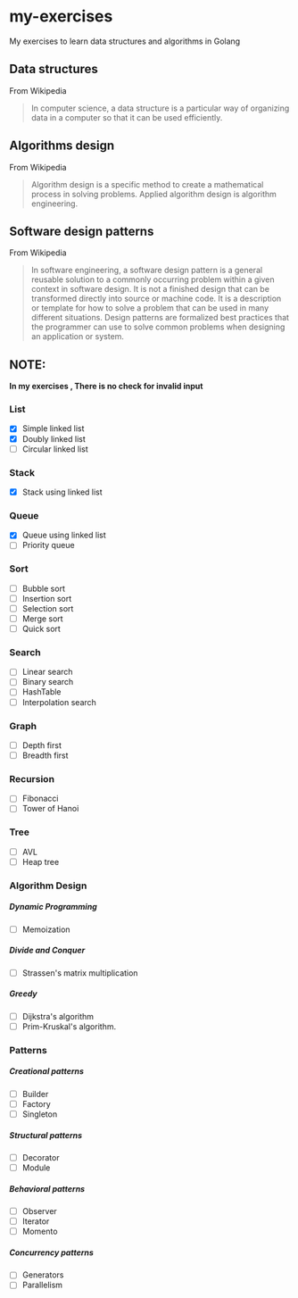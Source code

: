 # my-exercises
My exercises to learn data structures and algorithms in Golang

## Data structures

From Wikipedia
> In computer science, a data structure is a particular way of organizing data in a computer so that it can be used efficiently.

## Algorithms design

From Wikipedia
> Algorithm design is a specific method to create a mathematical process in solving problems. Applied algorithm design is algorithm engineering.

## Software design patterns

From Wikipedia
> In software engineering, a software design pattern is a general reusable solution to a commonly occurring problem within a given context in software design. It is not a finished design that can be transformed directly into source or machine code. It is a description or template for how to solve a problem that can be used in many different situations. Design patterns are formalized best practices that the programmer can use to solve common problems when designing an application or system.

## NOTE:

**In my exercises , There is no check for invalid input**

### List
- [x] Simple linked list
- [x] Doubly linked list
- [ ] Circular linked list

### Stack
- [x] Stack using linked list

### Queue
- [x] Queue using linked list
- [ ] Priority queue

### Sort
- [ ] Bubble sort
- [ ] Insertion sort
- [ ] Selection sort
- [ ] Merge sort
- [ ] Quick sort

### Search
- [ ] Linear search
- [ ] Binary search
- [ ] HashTable
- [ ] Interpolation search

### Graph
- [ ] Depth first
- [ ] Breadth first

### Recursion
- [ ] Fibonacci
- [ ] Tower of Hanoi

### Tree
- [ ] AVL
- [ ] Heap tree

### Algorithm Design

##### Dynamic Programming
- [ ] Memoization

##### Divide and Conquer
- [ ] Strassen's matrix multiplication

##### Greedy
- [ ] Dijkstra's algorithm
- [ ] Prim-Kruskal's algorithm.

### Patterns

##### Creational patterns
- [ ] Builder
- [ ] Factory
- [ ] Singleton

##### Structural patterns
- [ ] Decorator
- [ ] Module

##### Behavioral patterns
- [ ] Observer
- [ ] Iterator
- [ ] Momento

##### Concurrency patterns
- [ ] Generators
- [ ] Parallelism